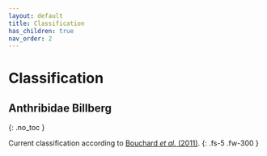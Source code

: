 ```yaml
---
layout: default
title: Classification
has_children: true
nav_order: 2
---
```



# Classification 

## Anthribidae Billberg
{: .no_toc }

Current classification according to [Bouchard _et al._ (2011)](https://zookeys.pensoft.net/articles.php?id=4001). 
{: .fs-5 .fw-300 }


